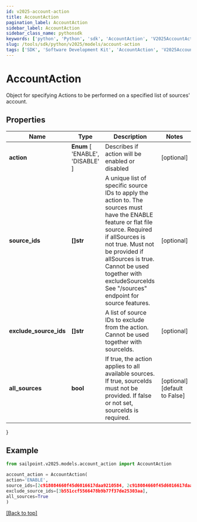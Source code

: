 ```yaml
---
id: v2025-account-action
title: AccountAction
pagination_label: AccountAction
sidebar_label: AccountAction
sidebar_class_name: pythonsdk
keywords: ['python', 'Python', 'sdk', 'AccountAction', 'V2025AccountAction'] 
slug: /tools/sdk/python/v2025/models/account-action
tags: ['SDK', 'Software Development Kit', 'AccountAction', 'V2025AccountAction']
---
```


# AccountAction

Object for specifying Actions to be performed on a specified list of sources' account.

## Properties

Name | Type | Description | Notes
------------ | ------------- | ------------- | -------------
**action** |  **Enum** [  'ENABLE',    'DISABLE' ] | Describes if action will be enabled or disabled | [optional] 
**source_ids** | **[]str** | A unique list of specific source IDs to apply the action to. The sources must have the ENABLE feature or flat file source. Required if allSources is not true. Must not be provided if allSources is true. Cannot be used together with excludeSourceIds See \"/sources\" endpoint for source features. | [optional] 
**exclude_source_ids** | **[]str** | A list of source IDs to exclude from the action. Cannot be used together with sourceIds. | [optional] 
**all_sources** | **bool** | If true, the action applies to all available sources. If true, sourceIds must not be provided. If false or not set, sourceIds is required. | [optional] [default to False]
}

## Example

```python
from sailpoint.v2025.models.account_action import AccountAction

account_action = AccountAction(
action='ENABLE',
source_ids=[2c918084660f45d6016617daa9210584, 2c918084660f45d6016617daa9210500],
exclude_source_ids=[3b551ccf5566478b9b77f37de25303aa],
all_sources=True
)

```
[[Back to top]](#) 

